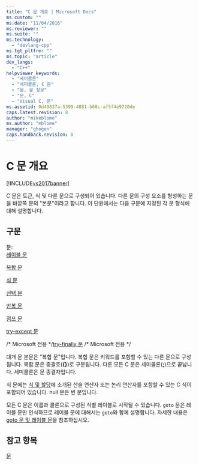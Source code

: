 ```yaml
---
title: "C 문 개요 | Microsoft Docs"
ms.custom: ""
ms.date: "11/04/2016"
ms.reviewer: ""
ms.suite: ""
ms.technology: 
  - "devlang-cpp"
ms.tgt_pltfrm: ""
ms.topic: "article"
dev_langs: 
  - "C++"
helpviewer_keywords: 
  - "세미콜론"
  - "세미콜론, C 문"
  - "문, 문 정보"
  - "문, C"
  - "Visual C, 문"
ms.assetid: 0d49837a-5399-4881-b60c-af5f4e9720de
caps.latest.revision: 8
author: "mikeblome"
ms.author: "mblome"
manager: "ghogen"
caps.handback.revision: 8
---
```

# C 문 개요
[!INCLUDE[vs2017banner](../assembler/inline/includes/vs2017banner.md)]

C 문은 토큰, 식 및 다른 문으로 구성되어 있습니다.  다른 문의 구성 요소를 형성하는 문을 바깥쪽 문의 "본문"이라고 합니다.  이 단원에서는 다음 구문에 지정된 각 문 형식에 대해 설명합니다.  
  
## 구문  
 문:  
 [레이블 문](../c-language/goto-and-labeled-statements-c.md)  
  
 [복합 문](../c-language/compound-statement-c.md)  
  
 [식 문](../c-language/expression-statement-c.md)  
  
 [선택 문](../c-language/if-statement-c.md)  
  
 [반복 문](../c-language/do-while-statement-c.md)  
  
 [점프 문](../c-language/break-statement-c.md)  
  
 [try\-except 문](../c-language/try-except-statement-c.md)  
  
 \/\* Microsoft 전용 \*\/[try\-finally 문](../c-language/try-finally-statement-c.md) \/\* Microsoft 전용 \*\/  
  
 대개 문 본문은 "복합 문"입니다. 복합 문은 키워드를 포함할 수 있는 다른 문으로 구성됩니다.  복합 문은 중괄호\(**{}**\)로 구분됩니다.  다른 모든 C 문은 세미콜론\(**;**\)으로 끝납니다.  세미콜론은 문 종결자입니다.  
  
 식 문에는 [식 및 할당](../c-language/expressions-and-assignments.md)에 소개된 산술 연산자 또는 논리 연산자를 포함할 수 있는 C 식이 포함되어 있습니다.  null 문은 빈 문입니다.  
  
 모든 C 문은 이름과 콜론으로 구성된 식별 레이블로 시작될 수 있습니다.  `goto` 문은 레이블 문만 인식하므로 레이블 문에 대해서는 `goto`와 함께 설명합니다.  자세한 내용은 [goto 문 및 레이블 문](../c-language/goto-and-labeled-statements-c.md)을 참조하십시오.  
  
## 참고 항목  
 [문](../c-language/statements-c.md)